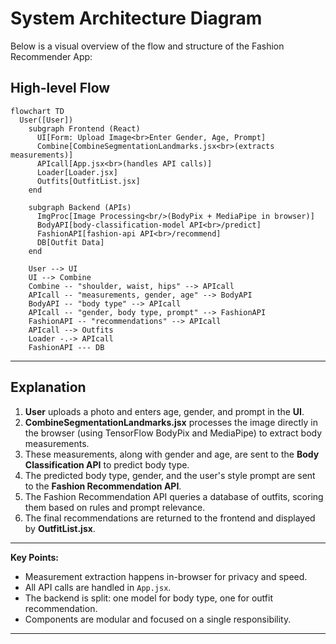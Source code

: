# System Architecture Diagram

Below is a visual overview of the flow and structure of the Fashion Recommender App:

## High-level Flow

```mermaid
flowchart TD
  User([User])
    subgraph Frontend (React)
      UI[Form: Upload Image<br>Enter Gender, Age, Prompt]
      Combine[CombineSegmentationLandmarks.jsx<br>(extracts measurements)]
      APIcall[App.jsx<br>(handles API calls)]
      Loader[Loader.jsx]
      Outfits[OutfitList.jsx]
    end

    subgraph Backend (APIs)
      ImgProc[Image Processing<br/>(BodyPix + MediaPipe in browser)]
      BodyAPI[body-classification-model API<br>/predict]
      FashionAPI[fashion-api API<br>/recommend]
      DB[Outfit Data]
    end

    User --> UI
    UI --> Combine
    Combine -- "shoulder, waist, hips" --> APIcall
    APIcall -- "measurements, gender, age" --> BodyAPI
    BodyAPI -- "body type" --> APIcall
    APIcall -- "gender, body type, prompt" --> FashionAPI
    FashionAPI -- "recommendations" --> APIcall
    APIcall --> Outfits
    Loader -.-> APIcall
    FashionAPI --- DB
```

---

## Explanation

1. **User** uploads a photo and enters age, gender, and prompt in the **UI**.
2. **CombineSegmentationLandmarks.jsx** processes the image directly in the browser (using TensorFlow BodyPix and MediaPipe) to extract body measurements.
3. These measurements, along with gender and age, are sent to the **Body Classification API** to predict body type.
4. The predicted body type, gender, and the user's style prompt are sent to the **Fashion Recommendation API**.
5. The Fashion Recommendation API queries a database of outfits, scoring them based on rules and prompt relevance.
6. The final recommendations are returned to the frontend and displayed by **OutfitList.jsx**.

---

**Key Points:**
- Measurement extraction happens in-browser for privacy and speed.
- All API calls are handled in `App.jsx`.
- The backend is split: one model for body type, one for outfit recommendation.
- Components are modular and focused on a single responsibility.

---